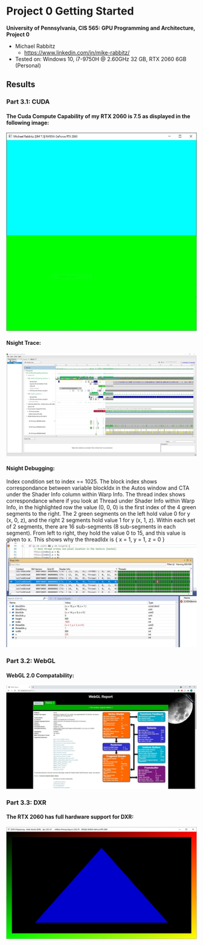 Project 0 Getting Started
====================

**University of Pennsylvania, CIS 565: GPU Programming and Architecture, Project 0**

* Michael Rabbitz
  * https://www.linkedin.com/in/mike-rabbitz/
* Tested on: Windows 10, i7-9750H @ 2.60GHz 32 GB, RTX 2060 6GB (Personal)

## Results
### Part 3.1: CUDA
#### The Cuda Compute Capability of my RTX 2060 is 7.5 as displayed in the following image:
![Cuda Compute Capability](images/CudaComputeCapability.JPG)

#### Nsight Trace:
![Nsight Trace](images/Nsight_Trace.JPG)

#### Nsight Debugging:
Index condition set to index == 1025.
The block index shows correspondance between variable blockIdx in the Autos window and CTA under the Shader Info column within Warp Info.
The thread index shows correspondance where if you look at Thread under Shader Info within Warp Info, in the highlighted row the value (0, 0, 0) is the first index of the 4 green segments to the right. The 2 green segments on the left hold value 0 for y (x, 0, z), and the right 2 segments hold value 1 for y (x, 1, z). Within each set of 2 segments, there are 16 sub-segments (8 sub-segments in each segment). From left to right, they hold the value 0 to 15, and this value is given to x. This shows why the threadIdx is { x = 1, y = 1, z = 0 }
![Nsight Debugging](images/NsightDebugging.JPG)
### Part 3.2: WebGL
#### WebGL 2.0 Compatability:
![WebGL 2.0 Compatability](images/WebGL_2.0_Compatability.JPG)

### Part 3.3: DXR
#### The RTX 2060 has full hardware support for DXR:
![DXR](images/DXR.JPG)
